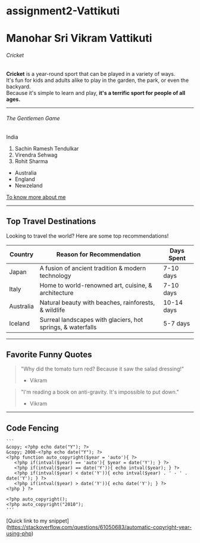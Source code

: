 # assignment2-Vattikuti
# Manohar Sri Vikram Vattikuti
###### Cricket
**Cricket** is a year-round sport that can be played in a variety of ways. <br>It's fun for kids and adults alike to play in the garden, the park, or even the backyard. <br>Because it's simple to learn and play, **it's a terrific sport for people of all ages.**
****
###### The Gentlemen Game
India
1. Sachin Ramesh Tendulkar
2. Virendra Sehwag
3. Rohit Sharma
* Australia
* England
* Newzeland

[To know more about me](https://github.com/srivikram/assignment2-Vattikuti/blob/main/AboutMe.md)

---

## Top Travel Destinations

Looking to travel the world? Here are some top recommendations!

| Country | Reason for Recommendation | Days Spent |
|---------|---------------------------|-----------|
| Japan | A fusion of ancient tradition & modern technology | 7-10 days |
| Italy | Home to world-renowned art, cuisine, & architecture | 7-10 days |
| Australia | Natural beauty with beaches, rainforests, & wildlife | 10-14 days |
| Iceland | Surreal landscapes with glaciers, hot springs, & waterfalls | 5-7 days |

---

## Favorite Funny Quotes

> "Why did the tomato turn red? Because it saw the salad dressing!" 
> - Vikram 

> "I'm reading a book on anti-gravity. It's impossible to put down." 
> - Vikram 

---
## Code Fencing

````
``` 
&copy; <?php echo date("Y"); ?>
&copy; 2008-<?php echo date("Y"); ?>
<?php function auto_copyright($year = 'auto'){ ?>
   <?php if(intval($year) == 'auto'){ $year = date('Y'); } ?>
   <?php if(intval($year) == date('Y')){ echo intval($year); } ?>
   <?php if(intval($year) < date('Y')){ echo intval($year) . ' - ' . date('Y'); } ?>
   <?php if(intval($year) > date('Y')){ echo date('Y'); } ?>
<?php } ?>

<?php auto_copyright();
<?php auto_copyright("2010"); 
'''
````
[Quick link to my snippet] (https://stackoverflow.com/questions/61050683/automatic-copyright-year-using-php)

